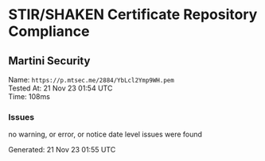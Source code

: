 # STIR/SHAKEN Certificate Repository Compliance

## Martini Security

Name: `https://p.mtsec.me/2884/YbLcl2Ymp9WH.pem`\
Tested At: 21 Nov 23 01:54 UTC\
Time: 108ms

### Issues

no warning, or error, or notice date level issues were found

Generated: 21 Nov 23 01:55 UTC